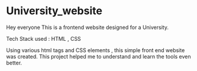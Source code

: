 # University_website
Hey everyone
This is a frontend website designed for a University.

Tech Stack used : HTML , CSS

Using various html tags and CSS elements , this simple front end website was created.
This project helped me to understand and learn the tools even better.
